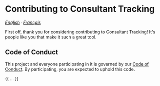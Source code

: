 # Contributing to Consultant Tracking

*[English](../en/CONTRIBUTING.md) ∙ [Français](../fr/CONTRIBUTING.md)*

First off, thank you for considering contributing to Consultant Tracking! It's people like you that make it such a great tool.

## Code of Conduct

This project and everyone participating in it is governed by our [Code of Conduct](CODE_OF_CONDUCT.md). By participating, you are expected to uphold this code.

{{ ... }}
